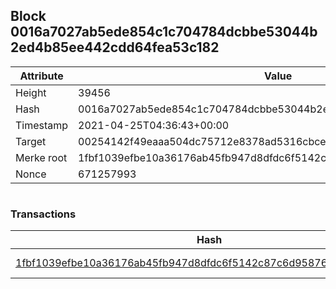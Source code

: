 ## Block 0016a7027ab5ede854c1c704784dcbbe53044b2ed4b85ee442cdd64fea53c182

Attribute | Value
--- | ---
Height | 39456
Hash | 0016a7027ab5ede854c1c704784dcbbe53044b2ed4b85ee442cdd64fea53c182
Timestamp | 2021-04-25T04:36:43+00:00
Target | 00254142f49eaaa504dc75712e8378ad5316cbcead634704b3734b6271167cc4
Merke root | 1fbf1039efbe10a36176ab45fb947d8dfdc6f5142c87c6d95876e47842bb8c43
Nonce | 671257993

```

```

### Transactions

Hash | Amount
--- | ---
[1fbf1039efbe10a36176ab45fb947d8dfdc6f5142c87c6d95876e47842bb8c43](1fbf1039efbe10a36176ab45fb947d8dfdc6f5142c87c6d95876e47842bb8c43.md) | 10.00000000 SKEPTI 
